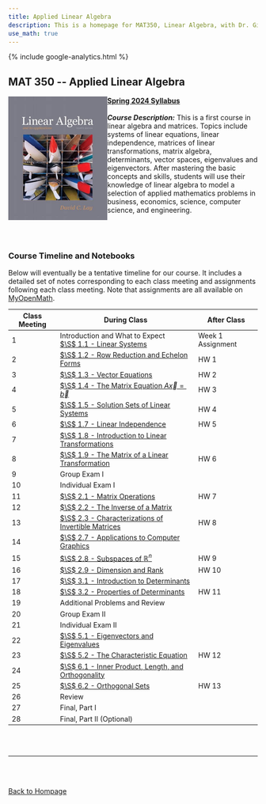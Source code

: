 ```yaml
---
title: Applied Linear Algebra
description: This is a homepage for MAT350, Linear Algebra, with Dr. Gilbert at Southern New Hampshire University. This course covers linear systems, matrix algebra, determinants, vector spaces, and also eigenvalues and eigenvectors. Applications including, but not limited to, economics, electrical engineering, computer graphics, difference equations, and markov chains will be highlighted.
use_math: true
---
```


{% include google-analytics.html %}

## MAT 350 -- Applied Linear Algebra

<script>
MathJax = {
  tex: {
    inlineMath: [['$', '$'], ['\\(', '\\)']]
  },
  svg: {
    fontCache: 'global'
  }
};
</script>
<script type="text/javascript" id="MathJax-script" async
  src="https://cdn.jsdelivr.net/npm/mathjax@3/es5/tex-svg.js">
</script>

<img src="/SiteFiles/Linear.jpg" align="left" width=200> [**Spring 2024 Syllabus**](https://drive.google.com/file/d/1hjVOk9-YK7AD_uocO2zCvpjcjVDfFNHm/view?usp=sharing)<br/>
<br/>
***Course Description:*** This is a first course in linear algebra and matrices. Topics include systems of linear equations, linear independence, matrices of linear transformations, matrix algebra, determinants, vector spaces, eigenvalues and eigenvectors. After mastering the basic concepts and skills, students will use their knowledge of linear algebra to model a selection of applied mathematics problems in business, economics, science, computer science, and engineering.<br/>
<br/>
<br/>
<br/>

### Course Timeline and Notebooks

Below will eventually be a tentative timeline for our course. It includes a detailed set of notes corresponding to each class meeting and assignments following each class meeting. Note that assignments are all available on [MyOpenMath](https://www.myopenmath.com/).

| Class Meeting | During Class | After Class |
|---------------|--------------|-------------|
| 1 | Introduction and What to Expect <br/> [$\S$ 1.1 - Linear Systems](https://drive.google.com/file/d/1ysC7cNZ0Vp5Rgbt2jVu7JZIKCg-GiaZf/view?usp=sharing) | Week 1 Assignment |
| 2 | [$\S$ 1.2 - Row Reduction and Echelon Forms](https://drive.google.com/file/d/1yg1lfKU_dMjdPZl7fkJTc4RB2_6krTfP/view?usp=sharing) | HW 1 |
| 3 | [$\S$ 1.3 - Vector Equations](https://drive.google.com/file/d/1z9T8hjAlRmCe2eOLkDrdMs1ZQ_iQUGgb/view?usp=sharing) | HW 2 |
| 4 | [$\S$ 1.4 - The Matrix Equation $A\vec{x} = \vec{b}$](https://drive.google.com/file/d/1z98C4WnB9f7bTR4pSWR-o1sVilDzwe1y/view?usp=sharing) | HW 3 |
| 5 | [$\S$ 1.5 - Solution Sets of Linear Systems](https://drive.google.com/file/d/1z512tnDbLx8HPg2qCywrOIZwDEtqtvo7/view?usp=sharing) | HW 4 |
| 6 | [$\S$ 1.7 - Linear Independence](https://drive.google.com/file/d/1z3PUkcycaDDYOnTRXewPnvzpi03DU1TX/view?usp=sharing) | HW 5 |
| 7 | [$\S$ 1.8 - Introduction to Linear Transformations](https://drive.google.com/file/d/1yxdC70ORff10KPcjyDN40ysJA_2WWvKc/view?usp=sharing) |  |
| 8 | [$\S$ 1.9 - The Matrix of a Linear Transformation](https://drive.google.com/file/d/1zYT9FTbsOIS5wKIVjZT_iPskSuDjGVjm/view?usp=sharing) | HW 6 |
| 9 | Group Exam I |  |
| 10 | Individual Exam I |  |
| 11 | [$\S$ 2.1 - Matrix Operations](https://drive.google.com/file/d/1zW848G239f2EZj-paB7dYz2JOhY-6caw/view?usp=sharing) | HW 7 |
| 12 | [$\S$ 2.2 - The Inverse of a Matrix](https://drive.google.com/file/d/1zVfvYcfQ-g9TDhPAgmvSG90q7OekFB5R/view?usp=sharing) |  |
| 13 | [$\S$ 2.3 - Characterizations of Invertible Matrices](https://drive.google.com/file/d/1zRrd8fi8CpW0EgDCFs3p3Y3gTMjm_JG-/view?usp=sharing) | HW 8 |
| 14 | [$\S$ 2.7 - Applications to Computer Graphics](https://drive.google.com/file/d/1zFVxFikpxJqA1_EDoihl2VJXMCboJolZ/view?usp=sharing) |  |
| 15 | [$\S$ 2.8 - Subspaces of $\mathbb{R}^n$](https://drive.google.com/file/d/1zA58vKDdrbnXzA7SPC8LljFbnoJTXlse/view?usp=sharing) | HW 9 |
| 16 | [$\S$ 2.9 - Dimension and Rank](https://drive.google.com/file/d/1z_V4P-oMw9Hfhu9myS3Gw9UHDcCkrgm4/view?usp=sharing) | HW 10 |
| 17 | [$\S$ 3.1 - Introduction to Determinants](https://colab.research.google.com/drive/1z_G6eE7nNgH6QUVem7VLazcw9-qchotL?usp=sharing) |  |
| 18 | [$\S$ 3.2 - Properties of Determinants](https://colab.research.google.com/drive/1zzR7IXa_yipUM5Q5RsAiC0qBvqSOlQDc?usp=sharing) | HW 11 |
| 19 | Additional Problems and Review |  |
| 20 | Group Exam II |  |
| 21 | Individual Exam II |  |
| 22 | [$\S$ 5.1 - Eigenvectors and Eigenvalues](https://colab.research.google.com/drive/1zud8NUGbUYAi0bOIMt1QY_-icIVBNM72?usp=sharing) |  |
| 23 | [$\S$ 5.2 - The Characteristic Equation](https://colab.research.google.com/drive/1zrpIXpQwYGKo8OOrrDxgZnYaSe33I85b?usp=sharing) | HW 12 |
| 24 | [$\S$ 6.1 - Inner Product, Length, and Orthogonality](https://colab.research.google.com/drive/1zmvcCg19eBm5Ea_6H1LDrocqHLz49EuP?usp=sharing) |  |
| 25 | [$\S$ 6.2 - Orthogonal Sets](https://colab.research.google.com/drive/1z_l4FWOXsbHJe9Sldh7A7LdaQJvLneMC?usp=sharing) | HW 13 |
| 26 | Review |  |
| 27 | Final, Part I |  |
| 28 | Final, Part II (Optional) |  |

<br/>
<br/>

***

<br/>
<br/>

[Back to Hompage](https://agmath.github.io/)
